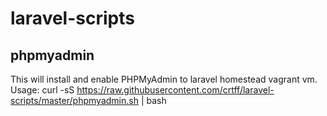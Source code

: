 # laravel-scripts

## phpmyadmin
This will install and enable PHPMyAdmin to laravel homestead vagrant vm.
Usage:
curl -sS https://raw.githubusercontent.com/crtff/laravel-scripts/master/phpmyadmin.sh | bash
